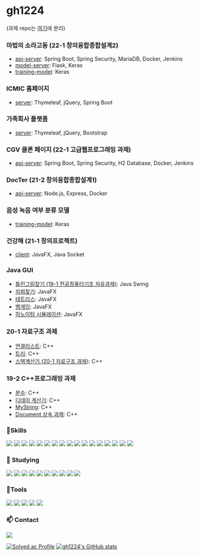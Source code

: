 # gh1224

<!--
**gh1224/gh1224** is a ✨ _special_ ✨ repository because its `README.md` (this file) appears on your GitHub profile.

Here are some ideas to get you started:

- 🔭 I’m currently working on ...
- 🌱 I’m currently learning ...
- 👯 I’m looking to collaborate on ...
- 🤔 I’m looking for help with ...
- 💬 Ask me about ...
- 📫 How to reach me: ...
- 😄 Pronouns: ...
- ⚡ Fun fact: ...

https://simpleicons.org/
-->
(과제 repo는 [여기](https://github.com/gh1224-assignment)에 분리)

### 마법의 소라고동 (22-1 창의융합종합설계2)
- [api-server](https://github.com/kit-magic-conch/api-server): Spring Boot, Spring Security, MariaDB, Docker, Jenkins
- [model-server](https://github.com/kit-magic-conch/model-server): Flask, Keras
- [training-model](https://github.com/gh1224/speech-emotion-recognition): Keras

### ICMIC 홈페이지
- [server](https://github.com/gh1224/icmic): Thymeleaf, jQuery, Spring Boot

### 가족회사 플랫폼
- [server](https://github.com/kit-iacoop/iac-platform): Thymeleaf, jQuery, Bootstrap

### CGV 클론 페이지 (22-1 고급웹프로그래밍 과제)
- [api-server](https://github.com/spring-cgv/api-server): Spring Boot, Spring Security, H2 Database, Docker, Jenkins

### DocTer (21-2 창의융합종합설계1)
- [api-server](https://github.com/sig21summer/web-server): Node.js, Express, Docker

### 음성 녹음 여부 분류 모델
- [training-model](https://github.com/binAudioMeo/keras-CNN-MFCC): Keras

### 건강해 (21-1 창의프로젝트)
- [client](https://github.com/creative-project-21/network): JavaFX, Java Socket

### Java GUI
- [틀린그림찾기 (19-1 전공컴퓨터기초 자유과제)](https://github.com/gh1224-assignment/Hidden-Catch): Java Swing
- [지뢰찾기](https://github.com/gh1224/Minesweeper): JavaFX
- [테트리스](https://github.com/gh1224/Tetris): JavaFX
- [뱀게임](https://github.com/gh1224/SnakeGame): JavaFX
- [하노이탑 시뮬레이션](https://github.com/gh1224/Hanoi): JavaFX

### 20-1 자료구조 과제
- [연결리스트](): C++
- [트리](): C++
- [스택계산기 (20-1 자료구조 과제)](): C++

### 19-2 C++프로그래밍 과제
- [분수](): C++
- [디데이 계산기](): C++
- [MyString](): C++
- [Document 상속 과제](): C++


<!--
동적배열
스택
하노이탑
-->



###  :muscle:Skills

<p>
<img src="https://img.shields.io/badge/C-A8B9CC?logo=C&logoColor=white&style=flat" />
<img src="https://img.shields.io/badge/C++-00599C?logo=C%2B%2B&logoColor=white&style=flat" />
<img src="https://img.shields.io/badge/JAVA-007396?logo=JAVA&logoColor=white&style=flat" />
<img src="https://img.shields.io/badge/HTML5-E34F26?logo=HTML5&logoColor=white&style=flat" />
<img src="https://img.shields.io/badge/CSS3-1572B6?logo=CSS3&logoColor=white&style=flat" />
<img src="https://img.shields.io/badge/JavaScript-F7DF1E?logo=JavaScript&logoColor=white&style=flat" />
<img src="https://img.shields.io/badge/Thymeleaf-005F0F?logo=Thymeleaf&logoColor=white&style=flat" />
<img src="https://img.shields.io/badge/MySQL-4479A1?logo=MySQL&logoColor=white&style=flat" />
<img src="https://img.shields.io/badge/MariaDB-003545?logo=MariaDB&logoColor=white&style=flat" />
<img src="https://img.shields.io/badge/python-3776AB?logo=python&logoColor=white&style=flat" />
<img src="https://img.shields.io/badge/Jupyter-F37626?logo=Jupyter&logoColor=white&style=flat" />
<img src="https://img.shields.io/badge/Node.js-339933?logo=Node.js&logoColor=white&style=flat" />
<img src="https://img.shields.io/badge/Keras-D00000?logo=Keras&logoColor=white&style=flat" />
<img src="https://img.shields.io/badge/Bootstrap-7952B3?logo=Bootstrap&logoColor=white&style=flat" />
<img src="https://img.shields.io/badge/Spring-6DB33F?logo=Spring&logoColor=white&style=flat" />
<img src="https://img.shields.io/badge/Spring Boot-6DB33F?logo=Spring Boot&logoColor=white&style=flat" />
<img src="https://img.shields.io/badge/Spring Security-6DB33F?logo=Spring Security&logoColor=white&style=flat" />
</p>


### :seedling: Studying

<p>
<img src="https://img.shields.io/badge/jQuery-0769AD?logo=jQuery&logoColor=white&style=flat" />
<img src="https://img.shields.io/badge/Gradle-02303A?logo=Gradle&logoColor=white&style=flat" />
<img src="https://img.shields.io/badge/JUnit5-25A162?logo=JUnit5&logoColor=white&style=flat" />
<img src="https://img.shields.io/badge/MongoDB-47A248?logo=MongoDB&logoColor=white&style=flat" />
<img src="https://img.shields.io/badge/Android-3DDC84?logo=Android&logoColor=white&style=flat" />
<img src="https://img.shields.io/badge/OpenCV-5C3EE8?logo=OpenCV&logoColor=white&style=flat" />
<img src="https://img.shields.io/badge/Flask-000000?logo=Flask&logoColor=white&style=flat" />
<img src="https://img.shields.io/badge/Django-092E20?logo=Django&logoColor=white&style=flat" />
<img src="https://img.shields.io/badge/Docker-2496ED?logo=Docker&logoColor=white&style=flat" />
<img src="https://img.shields.io/badge/React-61DAFB?logo=React&logoColor=white&style=flat" />

<!-- 리액트 네이티브 -->
<!-- 젠킨스 -->
</p>


###  :hammer:Tools

<p>
<img src="https://img.shields.io/badge/Git-F05032?logo=Git&logoColor=white&style=flat" />
<img src="https://img.shields.io/badge/GitHub-181717?logo=GitHub&logoColor=white&style=flat" />
<img src="https://img.shields.io/badge/Notion-000000?logo=Notion&logoColor=white&style=flat" />
<img src="https://img.shields.io/badge/Slack-4A154B?logo=Slack&logoColor=white&style=flat" />  
<img src="https://img.shields.io/badge/Figma-F24E1E?logo=Figma&logoColor=white&style=flat" />
</p>


###  :mailbox: Contact

<p>
<a href="https://mail.google.com/mail/?view=cm&amp;fs=1&amp;to=rlarkgus1224@gmail.com" target="_blank"><img src="https://img.shields.io/badge/Gmail-EA4335?logo=Gmail&logoColor=white&style=flat" ></a>
</p>


[![Solved.ac Profile](http://mazassumnida.wtf/api/v2/generate_badge?boj=kgh1224)](https://solved.ac/kgh1224/)
[![gh1224's GitHub stats](https://github-readme-stats.vercel.app/api?username=gh1224)](https://github.com/anuraghazra/github-readme-stats)
